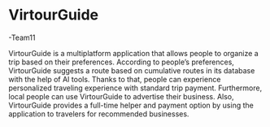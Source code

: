 # VirtourGuide
-Team11 

VirtourGuide is a multiplatform application that allows people to organize a trip based on their preferences. According to people’s preferences, VirtourGuide suggests a route based on cumulative routes in its database with the help of AI tools. Thanks to that, people can experience personalized traveling experience with standard trip payment. Furthermore, local people can use VirtourGuide to advertise their business. Also, VirtourGuide provides a full-time helper and payment option by using the application to travelers for recommended businesses. 
